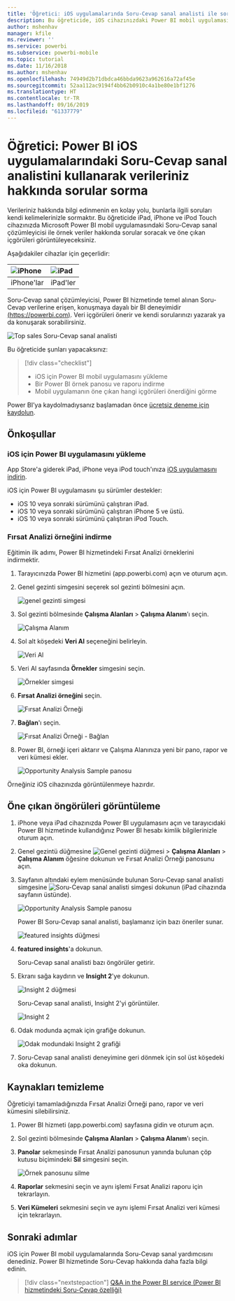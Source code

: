 ```yaml
---
title: 'Öğretici: iOS uygulamalarında Soru-Cevap sanal analisti ile soru sorma'
description: Bu öğreticide, iOS cihazınızdaki Power BI mobil uygulamasında yer alan Soru-Cevap sanal analistini kullanarak kendi kelimelerinizle örnek verilerle ilgili sorular soracaksınız.
author: mshenhav
manager: kfile
ms.reviewer: ''
ms.service: powerbi
ms.subservice: powerbi-mobile
ms.topic: tutorial
ms.date: 11/16/2018
ms.author: mshenhav
ms.openlocfilehash: 74949d2b71dbdca46bbda9623a962616a72af45e
ms.sourcegitcommit: 52aa112ac9194f4bb62b0910c4a1be80e1bf1276
ms.translationtype: HT
ms.contentlocale: tr-TR
ms.lasthandoff: 09/16/2019
ms.locfileid: "61337779"
---
```

# <a name="tutorial-ask-questions-about-your-data-with-the-qa-virtual-analyst-in-the-power-bi-ios-apps"></a>Öğretici: Power BI iOS uygulamalarındaki Soru-Cevap sanal analistini kullanarak verileriniz hakkında sorular sorma

Verileriniz hakkında bilgi edinmenin en kolay yolu, bunlarla ilgili soruları kendi kelimelerinizle sormaktır. Bu öğreticide iPad, iPhone ve iPod Touch cihazınızda Microsoft Power BI mobil uygulamasındaki Soru-Cevap sanal çözümleyicisi ile örnek veriler hakkında sorular soracak ve öne çıkan içgörüleri görüntüleyeceksiniz. 

Aşağıdakiler cihazlar için geçerlidir:

| ![iPhone](./media/tutorial-mobile-apps-ios-qna/iphone-logo-50-px.png) | ![iPad](./media/tutorial-mobile-apps-ios-qna/ipad-logo-50-px.png) |
|:--- |:--- |
| iPhone'lar |iPad'ler |

Soru-Cevap sanal çözümleyicisi, Power BI hizmetinde temel alınan Soru-Cevap verilerine erişen, konuşmaya dayalı bir BI deneyimidir [(https://powerbi.com)](https://powerbi.com). Veri içgörüleri önerir ve kendi sorularınızı yazarak ya da konuşarak sorabilirsiniz.

![Top sales Soru-Cevap sanal analisti](./media/tutorial-mobile-apps-ios-qna/power-bi-ios-q-n-a-top-sale-intro.png)

Bu öğreticide şunları yapacaksınız:

> [!div class="checklist"]
> * iOS için Power BI mobil uygulamasını yükleme
> * Bir Power BI örnek panosu ve raporu indirme
> * Mobil uygulamanın öne çıkan hangi içgörüleri önerdiğini görme

Power BI’ya kaydolmadıysanız başlamadan önce [ücretsiz deneme için kaydolun](https://app.powerbi.com/signupredirect?pbi_source=web).

## <a name="prerequisites"></a>Önkoşullar

### <a name="install-the-power-bi-for-ios-app"></a>iOS için Power BI uygulamasını yükleme
App Store'a giderek iPad, iPhone veya iPod touch'ınıza [iOS uygulamasını indirin](http://go.microsoft.com/fwlink/?LinkId=522062 "iPhone uygulamasını indirin").

iOS için Power BI uygulamasını şu sürümler destekler:
- iOS 10 veya sonraki sürümünü çalıştıran iPad.
- iOS 10 veya sonraki sürümünü çalıştıran iPhone 5 ve üstü. 
- iOS 10 veya sonraki sürümünü çalıştıran iPod Touch.

### <a name="download-the-opportunity-analysis-sample"></a>Fırsat Analizi örneğini indirme
Eğitimin ilk adımı, Power BI hizmetindeki Fırsat Analizi örneklerini indirmektir.

1. Tarayıcınızda Power BI hizmetini (app.powerbi.com) açın ve oturum açın.

1. Genel gezinti simgesini seçerek sol gezinti bölmesini açın.

    ![genel gezinti simgesi](./media/tutorial-mobile-apps-ios-qna/power-bi-android-quickstart-global-nav-icon.png)

2. Sol gezinti bölmesinde **Çalışma Alanları** > **Çalışma Alanım**’ı seçin.

    ![Çalışma Alanım](./media/tutorial-mobile-apps-ios-qna/power-bi-android-quickstart-my-workspace.png)

3. Sol alt köşedeki **Veri Al** seçeneğini belirleyin.
   
    ![Veri Al](./media/tutorial-mobile-apps-ios-qna/power-bi-get-data.png)

3. Veri Al sayfasında **Örnekler** simgesini seçin.
   
   ![Örnekler simgesi](./media/tutorial-mobile-apps-ios-qna/power-bi-samples-icon.png)

4. **Fırsat Analizi örneğini** seçin.
 
    ![Fırsat Analizi Örneği](./media/tutorial-mobile-apps-ios-qna/power-bi-oa.png)
 
8. **Bağlan**'ı seçin.  
  
   ![Fırsat Analizi Örneği - Bağlan](./media/tutorial-mobile-apps-ios-qna/opportunity-connect.png)
   
5. Power BI, örneği içeri aktarır ve Çalışma Alanınıza yeni bir pano, rapor ve veri kümesi ekler.
   
   ![Opportunity Analysis Sample panosu](./media/tutorial-mobile-apps-ios-qna/power-bi-service-opportunity-sample.png)

Örneğiniz iOS cihazınızda görüntülenmeye hazırdır.

## <a name="try-featured-insights"></a>Öne çıkan öngörüleri görüntüleme
1. iPhone veya iPad cihazınızda Power BI uygulamasını açın ve tarayıcıdaki Power BI hizmetinde kullandığınız Power BI hesabı kimlik bilgilerinizle oturum açın.

1.  Genel gezintü düğmesine ![Genel gezinti düğmesi](./media/tutorial-mobile-apps-ios-qna/power-bi-iphone-global-nav-button.png) > **Çalışma Alanları** > **Çalışma Alanım** öğesine dokunun ve Fırsat Analizi Örneği panosunu açın.

2. Sayfanın altındaki eylem menüsünde bulunan Soru-Cevap sanal analisti simgesine ![Soru-Cevap sanal analisti simgesi](./media/tutorial-mobile-apps-ios-qna/power-bi-ios-q-n-a-icon.png) dokunun (iPad cihazında sayfanın üstünde).

     ![Opportunity Analysis Sample panosu](./media/tutorial-mobile-apps-ios-qna/power-bi-ios-qna-opportunity-analysis.png)

     Power BI Soru-Cevap sanal analisti, başlamanız için bazı öneriler sunar.

     ![featured insights düğmesi](./media/tutorial-mobile-apps-ios-qna/power-bi-ios-qna-suggest-insights.png)
3. **featured insights**'a dokunun.

     Soru-Cevap sanal analisti bazı öngörüler getirir.
4. Ekranı sağa kaydırın ve **Insight 2**'ye dokunun.

    ![Insight 2 düğmesi](./media/tutorial-mobile-apps-ios-qna/power-bi-ios-qna-suggest-insight-2.png)

     Soru-Cevap sanal analisti, Insight 2'yi görüntüler.

    ![Insight 2](./media/tutorial-mobile-apps-ios-qna/power-bi-ios-qna-show-insight-2.png)
5. Odak modunda açmak için grafiğe dokunun.

    ![Odak modundaki Insight 2 grafiği](./media/tutorial-mobile-apps-ios-qna/power-bi-ios-qna-open-insight-2.png)
6. Soru-Cevap sanal analisti deneyimine geri dönmek için sol üst köşedeki oka dokunun.

## <a name="clean-up-resources"></a>Kaynakları temizleme

Öğreticiyi tamamladığınızda Fırsat Analizi Örneği pano, rapor ve veri kümesini silebilirsiniz.

1. Power BI hizmeti (app.powerbi.com) sayfasına gidin ve oturum açın.

2. Sol gezinti bölmesinde **Çalışma Alanları** > **Çalışma Alanım**’ı seçin.

3. **Panolar** sekmesinde Fırsat Analizi panosunun yanında bulunan çöp kutusu biçimindeki **Sil** simgesini seçin.

    ![Örnek panosunu silme](./media/tutorial-mobile-apps-ios-qna/power-bi-service-delete-opportunity-sample.png)

4. **Raporlar** sekmesini seçin ve aynı işlemi Fırsat Analizi raporu için tekrarlayın.

5. **Veri Kümeleri** sekmesini seçin ve aynı işlemi Fırsat Analizi veri kümesi için tekrarlayın.


## <a name="next-steps"></a>Sonraki adımlar

iOS için Power BI mobil uygulamalarında Soru-Cevap sanal yardımcısını denediniz. Power BI hizmetinde Soru-Cevap hakkında daha fazla bilgi edinin.
> [!div class="nextstepaction"]
> [Q&A in the Power BI service (Power BI hizmetindeki Soru-Cevap özelliği)](../end-user-q-and-a.md)


